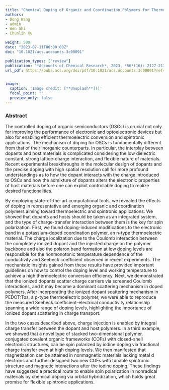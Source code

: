 ```yaml
---
title: "Chemical Doping of Organic and Coordination Polymers for Thermoelectric and Spintronic Applications: A Theoretical Understanding"
authors:
- Dong Wang
- admin
- Wen Shi
- Chunlin Xu

weight: 500
date: "2023-07-11T00:00:00Z"
doi: "10.1021/acs.accounts.3c00091"

publication_types: ["review"]
publication: "*Accounts of Chemical Research*, 2023, *56*(16): 2127-2138."
url_pdf: https://pubs.acs.org/doi/pdf/10.1021/acs.accounts.3c00091?ref=article_openPDF


image:
  caption: 'Image credit: [**Unsplash**]()'
  focal_point: ""
  preview_only: false
---
```


### Abstract 

The controlled doping of organic semiconductors (OSCs) is crucial not only for improving the performance of electronic and optoelectronic devices but also for enabling efficient thermoelectric conversion and spintronic applications. The mechanism of doping for OSCs is fundamentally different from that of their inorganic counterparts. In particular, the interplay between dopants and host materials is complicated considering the low dielectric constant, strong lattice-charge interaction, and flexible nature of materials. Recent experimental breakthroughs in the molecular design of dopants and the precise doping with high spatial resolution call for more profound understandings as to how the dopant interacts with the charge introduced to OSCs and how the admixture of dopants alters the electronic properties of host materials before one can exploit controllable doping to realize desired functionalities.

By employing state-of-the-art computational tools, we revealed the effects of doping in representative and emerging organic and coordination polymers aiming toward thermoelectric and spintronic applications. We showed that dopants and hosts should be taken as an integrated system, and the type of charge-transfer interaction between them is the key for spin polarization. First, we found doping-induced modifications to the electronic band in a potassium-doped coordination polymer, an n-type thermoelectric material. The charge localization due to the Coulomb interaction between the completely ionized dopant and the injected charge on the polymer backbone and also the polaron band formation at low doping levels are responsible for the nonmonotonic temperature dependence of the conductivity and Seebeck coefficient observed in recent experiments. The mechanistic insights gained from these results have provided important guidelines on how to control the doping level and working temperature to achieve a high thermoelectric conversion efficiency. Next, we demonstrated that the ionized dopants scatter charge carriers via screened Coulomb interactions, and it may become a dominant scattering mechanism in doped polymers. After incorporating the ionized dopant scattering mechanism in PEDOT:Tos, a p-type thermoelectric polymer, we were able to reproduce the measured Seebeck coefficient–electrical conductivity relationship spanning a wide range of doping levels, highlighting the importance of ionized dopant scattering in charge transport.

In the two cases described above, charge injection is enabled by integral charge transfer between the dopant and host polymers. In a third example, we showed that a novel type of stacked two-dimensional polymer, conjugated covalent organic frameworks (COFs) with closed-shell electronic structures, can be spin polarized by iodine doping via fractional charge transfer even at high doping levels. We then manifested that magnetization can be attained in nonmagnetic materials lacking metal d electrons and further designed two new COFs with tunable spintronic structure and magnetic interactions after the iodine doping. These findings have suggested a practical route to enable spin polarization in nonradical materials by chemical doping via orbital hybridization, which holds great promise for flexible spintronic applications.
